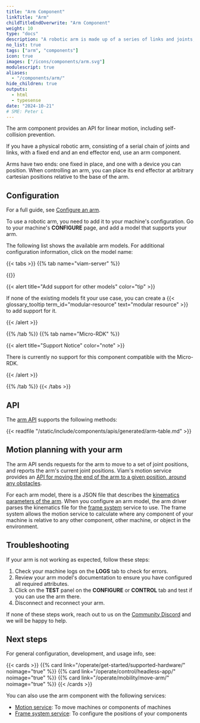 ```yaml
---
title: "Arm Component"
linkTitle: "Arm"
childTitleEndOverwrite: "Arm Component"
weight: 10
type: "docs"
description: "A robotic arm is made up of a series of links and joints, ending with a device you can position."
no_list: true
tags: ["arm", "components"]
icon: true
images: ["/icons/components/arm.svg"]
modulescript: true
aliases:
  - "/components/arm/"
hide_children: true
outputs:
  - html
  - typesense
date: "2024-10-21"
# SME: Peter L
---
```


The arm component provides an API for linear motion, including self-collision prevention.

If you have a physical robotic arm, consisting of a serial chain of joints and links, with a fixed end and an end effector end, use an arm component.

Arms have two ends: one fixed in place, and one with a device you can position.
When controlling an arm, you can place its end effector at arbitrary cartesian positions relative to the base of the arm.

## Configuration

For a full guide, see [Configure an arm](/operate/mobility/move-arm/configure-arm/).

To use a robotic arm, you need to add it to your machine's configuration.
Go to your machine's **CONFIGURE** page, and add a model that supports your arm.

The following list shows the available arm models.
For additional configuration information, click on the model name:

{{< tabs >}}
{{% tab name="viam-server" %}}

{{<resources api="rdk:component:arm" type="arm" no-intro="true">}}

{{< alert title="Add support for other models" color="tip" >}}

If none of the existing models fit your use case, you can create a {{< glossary_tooltip term_id="modular-resource" text="modular resource" >}} to add support for it.

{{< /alert >}}

{{% /tab %}}
{{% tab name="Micro-RDK" %}}

{{< alert title="Support Notice" color="note" >}}

There is currently no support for this component compatible with the Micro-RDK.

{{< /alert >}}

{{% /tab %}}
{{< /tabs >}}

## API

The [arm API](/dev/reference/apis/components/arm/) supports the following methods:

{{< readfile "/static/include/components/apis/generated/arm-table.md" >}}

## Motion planning with your arm

The arm API sends requests for the arm to move to a set of joint positions, and reports the arm's current joint positions.
Viam's motion service provides an [API for moving the end of the arm to a given position, around any obstacles](/operate/reference/services/motion/#api).

For each arm model, there is a JSON file that describes the [kinematics parameters of the arm](/operate/reference/kinematic-chain-config/).
When you configure an arm model, the arm driver parses the kinematics file for the [frame system](/operate/reference/services/frame-system/) service to use.
The frame system allows the motion service to calculate where any component of your machine is relative to any other component, other machine, or object in the environment.

## Troubleshooting

If your arm is not working as expected, follow these steps:

1. Check your machine logs on the **LOGS** tab to check for errors.
1. Review your arm model's documentation to ensure you have configured all required attributes.
1. Click on the **TEST** panel on the **CONFIGURE** or **CONTROL** tab and test if you can use the arm there.
1. Disconnect and reconnect your arm.

If none of these steps work, reach out to us on the [Community Discord](https://discord.gg/viam) and we will be happy to help.

## Next steps

For general configuration, development, and usage info, see:

{{< cards >}}
{{% card link="/operate/get-started/supported-hardware/" noimage="true" %}}
{{% card link="/operate/control/headless-app/" noimage="true" %}}
{{% card link="/operate/mobility/move-arm/" noimage="true" %}}
{{< /cards >}}

You can also use the arm component with the following services:

- [Motion service](/operate/reference/services/slam/): To move machines or components of machines
- [Frame system service](/operate/reference/services/navigation/): To configure the positions of your components
